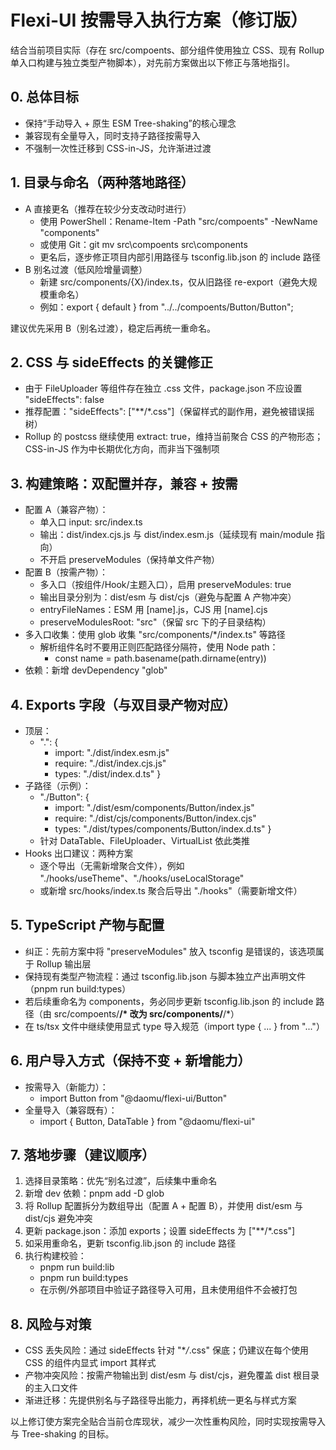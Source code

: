 # Flexi-UI 按需导入执行方案（修订版）

结合当前项目实际（存在 src/compoents、部分组件使用独立 CSS、现有 Rollup 单入口构建与独立类型产物脚本），对先前方案做出以下修正与落地指引。

## 0. 总体目标

- 保持“手动导入 + 原生 ESM Tree-shaking”的核心理念
- 兼容现有全量导入，同时支持子路径按需导入
- 不强制一次性迁移到 CSS-in-JS，允许渐进过渡

## 1. 目录与命名（两种落地路径）

- A 直接更名（推荐在较少分支改动时进行）
  - 使用 PowerShell：Rename-Item -Path "src/compoents" -NewName "components"
  - 或使用 Git：git mv src\compoents src\components
  - 更名后，逐步修正项目内部引用路径与 tsconfig.lib.json 的 include 路径
- B 别名过渡（低风险增量调整）
  - 新建 src/components/{X}/index.ts，仅从旧路径 re-export（避免大规模重命名）
  - 例如：export { default } from "../../compoents/Button/Button";

建议优先采用 B（别名过渡），稳定后再统一重命名。

## 2. CSS 与 sideEffects 的关键修正

- 由于 FileUploader 等组件存在独立 .css 文件，package.json 不应设置 "sideEffects": false
- 推荐配置："sideEffects": ["**/*.css"]（保留样式的副作用，避免被错误摇树）
- Rollup 的 postcss 继续使用 extract: true，维持当前聚合 CSS 的产物形态；CSS-in-JS 作为中长期优化方向，而非当下强制项

## 3. 构建策略：双配置并存，兼容 + 按需

- 配置 A（兼容产物）：
  - 单入口 input: src/index.ts
  - 输出：dist/index.cjs.js 与 dist/index.esm.js（延续现有 main/module 指向）
  - 不开启 preserveModules（保持单文件产物）
- 配置 B（按需产物）：
  - 多入口（按组件/Hook/主题入口），启用 preserveModules: true
  - 输出目录分别为：dist/esm 与 dist/cjs（避免与配置 A 产物冲突）
  - entryFileNames：ESM 用 [name].js，CJS 用 [name].cjs
  - preserveModulesRoot: "src"（保留 src 下的子目录结构）
- 多入口收集：使用 glob 收集 "src/components/\*/index.ts" 等路径
  - 解析组件名时不要用正则匹配路径分隔符，使用 Node path：
    - const name = path.basename(path.dirname(entry))
- 依赖：新增 devDependency "glob"

## 4. Exports 字段（与双目录产物对应）

- 顶层：
  - ".": {
    - import: "./dist/index.esm.js"
    - require: "./dist/index.cjs.js"
    - types: "./dist/index.d.ts"
      }
- 子路径（示例）：
  - "./Button": {
    - import: "./dist/esm/components/Button/index.js"
    - require: "./dist/cjs/components/Button/index.cjs"
    - types: "./dist/types/components/Button/index.d.ts"
      }
  - 针对 DataTable、FileUploader、VirtualList 依此类推
- Hooks 出口建议：两种方案
  - 逐个导出（无需新增聚合文件），例如 "./hooks/useTheme"、"./hooks/useLocalStorage"
  - 或新增 src/hooks/index.ts 聚合后导出 "./hooks"（需要新增文件）

## 5. TypeScript 产物与配置

- 纠正：先前方案中将 "preserveModules" 放入 tsconfig 是错误的，该选项属于 Rollup 输出层
- 保持现有类型产物流程：通过 tsconfig.lib.json 与脚本独立产出声明文件（pnpm run build:types）
- 若后续重命名为 components，务必同步更新 tsconfig.lib.json 的 include 路径（由 src/compoents/**/\* 改为 src/components/**/\*）
- 在 ts/tsx 文件中继续使用显式 type 导入规范（import type { ... } from "..."）

## 6. 用户导入方式（保持不变 + 新增能力）

- 按需导入（新能力）：
  - import Button from "@daomu/flexi-ui/Button"
- 全量导入（兼容既有）：
  - import { Button, DataTable } from "@daomu/flexi-ui"

## 7. 落地步骤（建议顺序）

1. 选择目录策略：优先“别名过渡”，后续集中重命名
2. 新增 dev 依赖：pnpm add -D glob
3. 将 Rollup 配置拆分为数组导出（配置 A + 配置 B），并使用 dist/esm 与 dist/cjs 避免冲突
4. 更新 package.json：添加 exports；设置 sideEffects 为 ["**/*.css"]
5. 如采用重命名，更新 tsconfig.lib.json 的 include 路径
6. 执行构建校验：
   - pnpm run build:lib
   - pnpm run build:types
   - 在示例/外部项目中验证子路径导入可用，且未使用组件不会被打包

## 8. 风险与对策

- CSS 丢失风险：通过 sideEffects 针对 "\*_/_.css" 保底；仍建议在每个使用 CSS 的组件内显式 import 其样式
- 产物冲突风险：按需产物输出到 dist/esm 与 dist/cjs，避免覆盖 dist 根目录的主入口文件
- 渐进迁移：先提供别名与子路径导出能力，再择机统一更名与样式方案

以上修订使方案完全贴合当前仓库现状，减少一次性重构风险，同时实现按需导入与 Tree-shaking 的目标。
